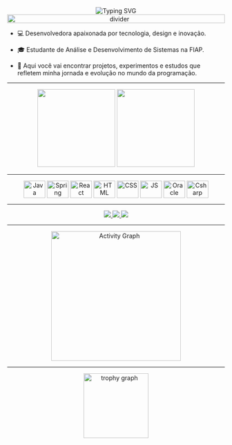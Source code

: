 <div align="center">
 
  <img src="https://readme-typing-svg.herokuapp.com?font=Fira+Code&weight=600&size=28&pause=1000&color=BD93F9&center=true&vCenter=true&width=600&lines=👋+Olá%2C+eu+sou+a+Julia+Brito!;Desenv+&+Design;" alt="Typing SVG" />
 
  <img src="https://i.imgur.com/dBaSKWF.gif" height="20" width="100%" alt="divider"/>
 
</div>


- 💻 Desenvolvedora apaixonada por tecnologia, design e inovação.

- 🎓 Estudante de Análise e Desenvolvimento de Sistemas na FIAP.

- 📌 Aqui você vai encontrar projetos, experimentos e estudos que refletem minha jornada e evolução no mundo da programação.
  
---

<div align="center">
  <img height="180em" src="https://github-readme-stats.vercel.app/api?username=britojulia&show_icons=true&theme=dracula&include_all_commits=true&count_private=true"/>
  <img height="180em" src="https://github-readme-stats.vercel.app/api/top-langs/?username=britojulia&layout=compact&langs_count=7&theme=dracula"/>
</div>

---

<div align="center">
  <img align="center" alt="Java" height="40" width="50" src="https://cdn.jsdelivr.net/gh/devicons/devicon/icons/java/java-original.svg">
  <img align="center" alt="Spring" height="40" width="50" src="https://cdn.jsdelivr.net/gh/devicons/devicon/icons/spring/spring-original.svg">
  <img align="center" alt="React" height="40" width="50" src="https://cdn.jsdelivr.net/gh/devicons/devicon/icons/react/react-original.svg">
  <img align="center" alt="HTML" height="40" width="50" src="https://cdn.jsdelivr.net/gh/devicons/devicon/icons/html5/html5-original.svg">
  <img align="center" alt="CSS" height="40" width="50" src="https://cdn.jsdelivr.net/gh/devicons/devicon/icons/css3/css3-original.svg">
  <img align="center" alt="JS" height="40" width="50" src="https://cdn.jsdelivr.net/gh/devicons/devicon/icons/javascript/javascript-original.svg">
  <img align="center" alt="Oracle" height="40" width="50" src="https://cdn.jsdelivr.net/gh/devicons/devicon/icons/oracle/oracle-original.svg">
  <img align="center" alt="Csharp" height="40" width="50" src="https://cdn.jsdelivr.net/gh/devicons/devicon/icons/csharp/csharp-original.svg">
</div>

---

<div align="center"> 
  <a href="https://instagram.com/britojuli.a" target="_blank">
    <img src="https://img.shields.io/badge/-Instagram-%23E4405F?style=for-the-badge&logo=instagram&logoColor=white">
  </a>
  <a href="mailto:juliabri1234@gmail.com" target="_blank">
    <img src="https://img.shields.io/badge/-Gmail-%23333?style=for-the-badge&logo=gmail&logoColor=white">
  </a>
  <a href="https://www.linkedin.com/in/britojulia/" target="_blank">
    <img src="https://img.shields.io/badge/-LinkedIn-%230077B5?style=for-the-badge&logo=linkedin&logoColor=white">
  </a> 
</div>

---

<div align="center">
  <img src="https://github-readme-activity-graph.vercel.app/graph?username=britojulia&bg_color=121212&color=bd93f9&line=ff79c6&point=50fa7b&area=true&hide_border=true" height="300" alt="Activity Graph"/>
</div>

---

<div align="center">
  <img src="https://github-profile-trophy.vercel.app/?username=britojulia&theme=tokyonight&no-frame=true&row=1&column=7" height="150" alt="trophy graph"/>
</div>
